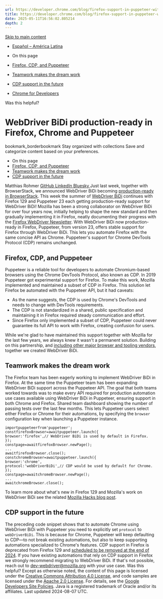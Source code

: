 ```yaml
---
url: https://developer.chrome.com/blog/firefox-support-in-puppeteer-with-webdriver-bidi?hl=en
title: https://developer.chrome.com/blog/firefox-support-in-puppeteer-with-webdriver-bidi?hl=en
date: 2025-05-11T16:56:02.805214
depth: 2
---
```


[ Skip to main content ](https://developer.chrome.com/blog/firefox-support-in-puppeteer-with-webdriver-bidi?hl=en#main-content)
  * [Español – América Latina](https://developer.chrome.com/blog/firefox-support-in-puppeteer-with-webdriver-bidi?hl=es-419)




  * On this page
  * [Firefox, CDP, and Puppeteer](https://developer.chrome.com/blog/firefox-support-in-puppeteer-with-webdriver-bidi?hl=en#firefox_cdp_and_puppeteer)
  * [Teamwork makes the dream work](https://developer.chrome.com/blog/firefox-support-in-puppeteer-with-webdriver-bidi?hl=en#teamwork_makes_the_dream_work)
  * [CDP support in the future](https://developer.chrome.com/blog/firefox-support-in-puppeteer-with-webdriver-bidi?hl=en#cdp_support_in_the_future)


  * [ Chrome for Developers ](https://developer.chrome.com/)


Was this helpful?
#  WebDriver BiDi production-ready in Firefox, Chrome and Puppeteer 
bookmark_borderbookmark Stay organized with collections  Save and categorize content based on your preferences.
  * On this page
  * [Firefox, CDP, and Puppeteer](https://developer.chrome.com/blog/firefox-support-in-puppeteer-with-webdriver-bidi?hl=en#firefox_cdp_and_puppeteer)
  * [Teamwork makes the dream work](https://developer.chrome.com/blog/firefox-support-in-puppeteer-with-webdriver-bidi?hl=en#teamwork_makes_the_dream_work)
  * [CDP support in the future](https://developer.chrome.com/blog/firefox-support-in-puppeteer-with-webdriver-bidi?hl=en#cdp_support_in_the_future)


Matthias Rohmer 
[ GitHub ](https://github.com/matthiasrohmer) [ LinkedIn ](https://www.linkedin.com/in/matthias-rohmer-b09191b0) [ Bluesky ](https://bsky.app/profile/matthiasrohmer.bsky.social)
Just last week, together with BrowserStack, we announced WebDriver BiDi becoming [production-ready in BrowserStack](https://developer.chrome.com/blog/webdriver-bidi-support-in-browserstack). This week the summer of [WebDriver BiDi](https://developer.chrome.com/blog/webdriver-bidi) continues with Firefox 129 and Puppeteer 23 each getting production-ready support for WebDriver BiDi!
Mozilla has been a strong collaborator on WebDriver BiDi for over four years now, initially helping to shape the new standard and then gradually implementing it in Firefox, neatly documenting their progress with the [Firefox WebDriver Newsletter](https://fxdx.dev/category/remote-protocols/webdriver-bidi/).
With WebDriver BiDi now production-ready in Firefox, Puppeteer, from version 23, offers stable support for Firefox through WebDriver BiDi. This lets you automate Firefox with the same concise API as Chrome. Puppeteer's support for Chrome DevTools Protocol (CDP) remains unchanged.
## Firefox, CDP, and Puppeteer
Puppeteer is a reliable tool for developers to automate Chromium-based browsers using the Chrome DevTools Protocol, also known as CDP. In 2019 Puppeteer got experimental support for Firefox.
To make this work, Mozilla implemented and maintained a subset of CDP in Firefox. This solution let Firefox be automated with the Puppeteer API, but it had caveats:
  * As the name suggests, the CDP is used by Chrome's DevTools and needs to change with DevTools requirements.
  * The CDP is not standardized in a shared, public specification and maintaining it in Firefox required steady communication and effort.
  * Since Firefox only implemented a subset of CDP, Puppeteer could never guarantee its full API to work with Firefox, creating confusion for users.


While we're glad to have maintained this support together with Mozilla for the last few years, we always knew it wasn't a permanent solution. Building on this partnership, and [including other major browser and tooling vendors](https://www.w3.org/groups/wg/browser-tools-testing/), together we created WebDriver BiDi.
## Teamwork makes the dream work
The Firefox team has been eagerly working to implement WebDriver BiDi in Firefox. At the same time the Puppeteer team has been expanding WebDriver BiDi support across the Puppeteer API. The goal that both teams worked towards was to make every API required for production automation use cases available using WebDriver BiDi in Puppeteer, ensuring support in both Chrome and Firefox.
Shared team dashboard showing the number of passing tests over the last few months. 
This lets Puppeteer users select either Firefox or Chrome for their automations, by specifying the `browser` configuration key when launching a Puppeteer instance.
```
importpuppeteerfrom'puppeteer';
constfirefoxBrowser=awaitpuppeteer.launch({
browser:'firefox',// WebDriver BiDi is used by default in Firefox.
});
constpage=awaitfirefoxBrowser.newPage();
...
awaitfirefoxBrowser.close();
constchromeBrowser=awaitpuppeteer.launch({
browser:'chrome',
protocol:'webDriverBiDi',// CDP would be used by default for Chrome.
});
constpage=awaitchromeBrowser.newPage();
...
awaitchromeBrowser.close();

```

To learn more about what's new in Firefox 129 and Mozilla's work on WebDriver BiDi see the related [Mozilla Hacks blog post](https://hacks.mozilla.org/2024/08/puppeteer-support-for-firefox/).
## CDP support in the future
The preceding code snippet shows that to automate Chrome using WebDriver BiDi with Puppeteer you need to explicitly set `protocol` to `webDriverBiDi`. This is because for Chrome, Puppeteer will keep defaulting to CDP—to not break existing automations, but also to keep supporting automations specialized to Chrome's features.
CDP support in Firefox is deprecated from Firefox 129 and [scheduled to be removed at the end of 2024](https://fxdx.dev/deprecating-cdp-support-in-firefox-embracing-the-future-with-webdriver-bidi/). If you have existing automations that rely on CDP support in Firefox we strongly recommend migrating to WebDriver BiDi. If that's not possible, reach out to dev-webdriver@mozilla.org with your use case.
Was this helpful?
Except as otherwise noted, the content of this page is licensed under the [Creative Commons Attribution 4.0 License](https://creativecommons.org/licenses/by/4.0/), and code samples are licensed under the [Apache 2.0 License](https://www.apache.org/licenses/LICENSE-2.0). For details, see the [Google Developers Site Policies](https://developers.google.com/site-policies). Java is a registered trademark of Oracle and/or its affiliates.
Last updated 2024-08-07 UTC.

